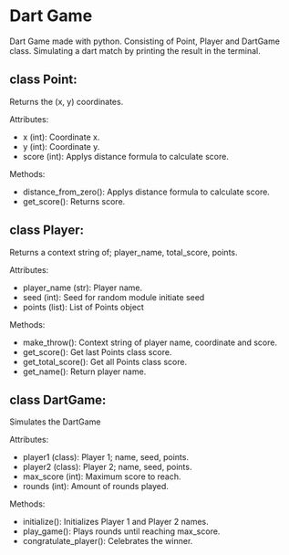 # Dart Game

Dart Game made with python. Consisting of Point, Player and DartGame class. 
Simulating a dart match by printing the result in the terminal.

## class Point: 

Returns the (x, y) coordinates.

Attributes:
- x (int): Coordinate x.
- y (int): Coordinate y.
- score (int): Applys distance formula to calculate score.

Methods:
- distance_from_zero(): Applys distance formula to calculate score.
- get_score(): Returns score.

## class Player: 

Returns a context string of; player_name, total_score, points.

Attributes:
- player_name (str): Player name.
- seed (int): Seed for random module initiate seed
- points (list): List of Points object

Methods:
- make_throw(): Context string of player name, coordinate and score.
- get_score(): Get last Points class score.
- get_total_score(): Get all Points class score.
- get_name(): Return player name.

## class DartGame: 

Simulates the DartGame

Attributes:
- player1 (class): Player 1; name, seed, points.
- player2 (class): Player 2; name, seed, points.
- max_score (int): Maximum score to reach.
- rounds (int): Amount of rounds played.

Methods:
- initialize(): Initializes Player 1 and Player 2 names.
- play_game(): Plays rounds until reaching max_score.
- congratulate_player(): Celebrates the winner.
